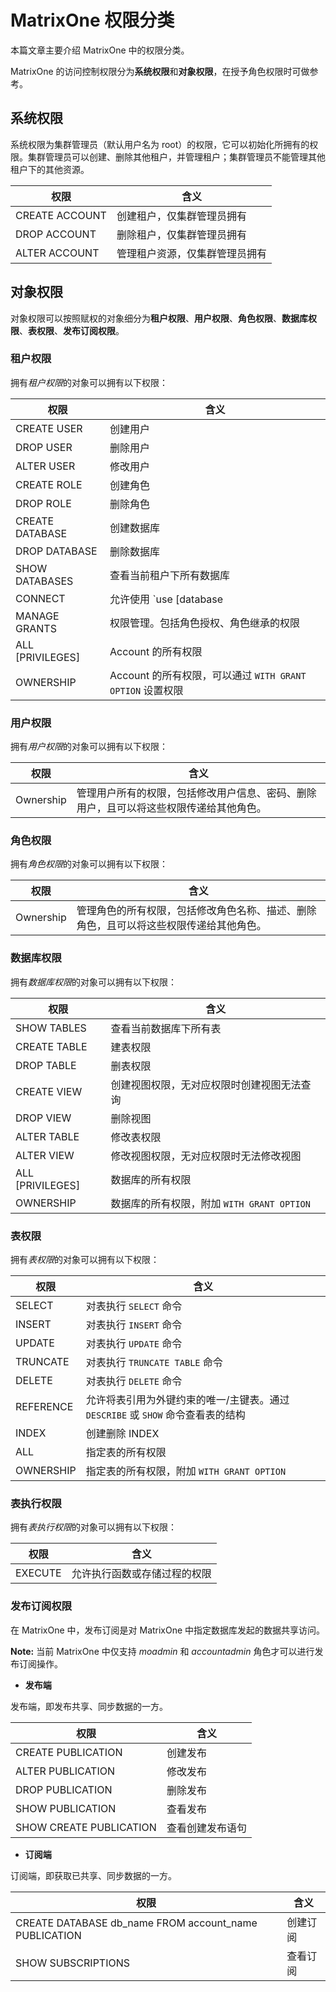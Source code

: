# MatrixOne 权限分类

本篇文章主要介绍 MatrixOne 中的权限分类。

MatrixOne 的访问控制权限分为**系统权限**和**对象权限**，在授予角色权限时可做参考。

## 系统权限

系统权限为集群管理员（默认用户名为 root）的权限，它可以初始化所拥有的权限。集群管理员可以创建、删除其他租户，并管理租户；集群管理员不能管理其他租户下的其他资源。

|权限 | 含义|
|---|---|
|CREATE ACCOUNT|创建租户，仅集群管理员拥有|
|DROP ACCOUNT|删除租户，仅集群管理员拥有|
|ALTER ACCOUNT|管理租户资源，仅集群管理员拥有|

## 对象权限

对象权限可以按照赋权的对象细分为**租户权限**、**用户权限**、**角色权限**、**数据库权限**、**表权限**、**发布订阅权限**。

### 租户权限

拥有*租户权限*的对象可以拥有以下权限：

|权限 | 含义|
|---|---|
|CREATE USER|创建用户|
|DROP USER|删除用户|
|ALTER USER|修改用户|
|CREATE ROLE|创建角色|
|DROP ROLE|删除角色|
|CREATE DATABASE|创建数据库|
|DROP DATABASE|删除数据库|
|SHOW DATABASES|查看当前租户下所有数据库|
|CONNECT|允许使用 `use [database | role]`，可执行不涉及具体对象的`SELECT`|
|MANAGE GRANTS|权限管理。包括角色授权、角色继承的权限|
|ALL [PRIVILEGES]|Account 的所有权限|
|OWNERSHIP|Account 的所有权限，可以通过 `WITH GRANT OPTION` 设置权限|

### 用户权限

拥有*用户权限*的对象可以拥有以下权限：

|权限 | 含义|
|---|---|
|Ownership|管理用户所有的权限，包括修改用户信息、密码、删除用户，且可以将这些权限传递给其他角色。|

### 角色权限

拥有*角色权限*的对象可以拥有以下权限：

|权限 | 含义|
|---|---|
|Ownership|管理角色的所有权限，包括修改角色名称、描述、删除角色，且可以将这些权限传递给其他角色。|

### 数据库权限

拥有*数据库权限*的对象可以拥有以下权限：

|权限 | 含义|
|---|---|
|SHOW TABLES|查看当前数据库下所有表|
|CREATE TABLE|建表权限|
|DROP TABLE|删表权限|
|CREATE VIEW|创建视图权限，无对应权限时创建视图无法查询|
|DROP VIEW|删除视图|
|ALTER TABLE|修改表权限|
|ALTER VIEW|修改视图权限，无对应权限时无法修改视图|
|ALL [PRIVILEGES]|数据库的所有权限|
|OWNERSHIP|数据库的所有权限，附加 `WITH GRANT OPTION`|

### 表权限

拥有*表权限*的对象可以拥有以下权限：

|权限 | 含义|
|---|---|
|SELECT|对表执行 `SELECT` 命令|
|INSERT|对表执行 `INSERT` 命令|
|UPDATE|对表执行 `UPDATE` 命令|
|TRUNCATE|对表执行 `TRUNCATE TABLE` 命令|
|DELETE|对表执行 `DELETE` 命令|
|REFERENCE|允许将表引用为外键约束的唯一/主键表。通过 `DESCRIBE` 或 `SHOW` 命令查看表的结构|
|INDEX|创建删除 INDEX|
|ALL|指定表的所有权限|
|OWNERSHIP|指定表的所有权限，附加 `WITH GRANT OPTION`|

### 表执行权限

拥有*表执行权限*的对象可以拥有以下权限：

|权限 | 含义|
|---|---|
|EXECUTE|允许执行函数或存储过程的权限|

### 发布订阅权限

在 MatrixOne 中，发布订阅是对 MatrixOne 中指定数据库发起的数据共享访问。

__Note:__ 当前 MatrixOne 中仅支持 *moadmin* 和 *accountadmin* 角色才可以进行发布订阅操作。

- **发布端**

发布端，即发布共享、同步数据的一方。

|权限 | 含义|
|---|---|
|CREATE PUBLICATION|创建发布|
|ALTER PUBLICATION|修改发布|
|DROP PUBLICATION|删除发布|
|SHOW PUBLICATION|查看发布|
|SHOW CREATE PUBLICATION|查看创建发布语句|

- **订阅端**

订阅端，即获取已共享、同步数据的一方。

|权限 | 含义|
|---|---|
|CREATE DATABASE db_name FROM account_name PUBLICATION|创建订阅|
|SHOW SUBSCRIPTIONS|查看订阅|

